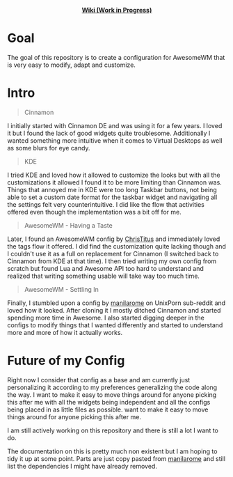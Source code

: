 <p align='center'>
  <strong>
    <a href="https://github.com/ArtemSmaznov/awesome-config/wiki">Wiki (Work in Progress)</a>
  </strong>
</p>

# Goal

The goal of this repository is to create a configuration for AwesomeWM that is very easy to modify, adapt and customize.

# Intro

> Cinnamon

I initially started with Cinnamon DE and was using it for a few years. I loved it but I found the lack of good widgets quite troublesome. Additionally I wanted something more intuitive when it comes to Virtual Desktops as well as some blurs for eye candy.

> KDE

I tried KDE and loved how it allowed to customize the looks but with all the customizations it allowed I found it to be more limiting than Cinnamon was. Things that annoyed me in KDE were too long Taskbar buttons, not being able to set a custom date format for the taskbar widget and navigating all the settings felt very counterintuitive. I did like the flow that activities offered even though the implementation was a bit off for me.

> AwesomeWM - Having a Taste

Later, I found an AwesomeWM config by [ChrisTitus](https://github.com/ChrisTitusTech/material-awesome) and immediately loved the tags flow it offered. I did find the customization quite lacking though and I couldn't use it as a full on replacement for Cinnamon (I switched back to Cinnamon from KDE at that time). I then tried writing my own config from scratch but found Lua and Awesome API too hard to understand and realized that writing something usable will take way too much time.

> AwesomeWM - Settling In

Finally, I stumbled upon a config by [manilarome](https://github.com/manilarome/the-glorious-dotfiles) on UnixPorn sub-reddit and loved how it looked. After cloning it I mostly ditched Cinnamon and started spending more time in Awesome. I also started digging deeper in the configs to modify things that I wanted differently and started to understand more and more of how it actually works.

# Future of my Config

Right now I consider that config as a base and am currently just personalizing it according to my preferences generalizing the code along the way. I want to make it easy to move things around for anyone picking this after me with all the widgets being independent and all the configs being placed in as little files as possible. want to make it easy to move things around for anyone picking this after me.

I am still actively working on this repository and there is still a lot I want to do.

The documentation on this is pretty much non existent but I am hoping to tidy it up at some point. Parts are just copy pasted from [manilarome](https://github.com/manilarome/the-glorious-dotfiles) and still list the dependencies I might have already removed.
